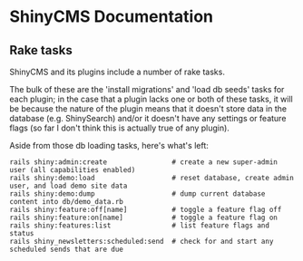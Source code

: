 # ShinyCMS Documentation

## Rake tasks

ShinyCMS and its plugins include a number of rake tasks.

The bulk of these are the 'install migrations' and 'load db seeds' tasks for each plugin; in the case that a plugin lacks one or both of these tasks, it will be because the nature of the plugin means that it doesn't store data in the database (e.g. ShinySearch) and/or it doesn't have any settings or feature flags (so far I don't think this is actually true of any plugin).

Aside from those db loading tasks, here's what's left:
```
rails shiny:admin:create                # create a new super-admin user (all capabilities enabled)
rails shiny:demo:load                   # reset database, create admin user, and load demo site data
rails shiny:demo:dump                   # dump current database content into db/demo_data.rb
rails shiny:feature:off[name]           # toggle a feature flag off
rails shiny:feature:on[name]            # toggle a feature flag on
rails shiny:features:list               # list feature flags and status
rails shiny_newsletters:scheduled:send  # check for and start any scheduled sends that are due
```
